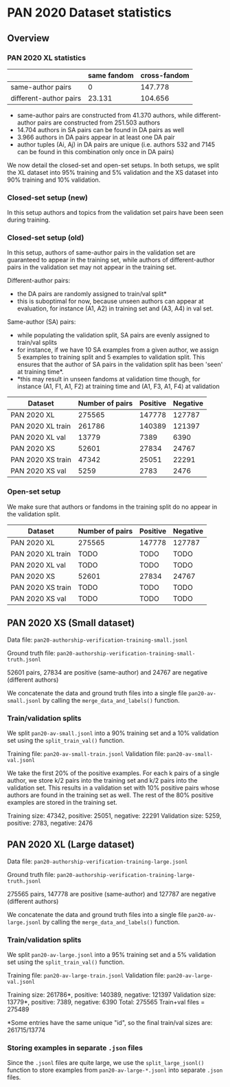 

# PAN 2020 Dataset statistics

## Overview

### PAN 2020 XL statistics
|  | same fandom | cross-fandom |
|--|-------------|--------------|
|same-author pairs| 0 | 147.778 |
|different-author pairs| 23.131 | 104.656 |

 - same-author pairs are constructed from 41.370 authors, while different-author pairs are constructed from 251.503 authors
 - 14.704 authors in SA pairs can be found in DA pairs as well
 - 3.966 authors in DA pairs appear in at least one DA pair
 - author tuples (Ai, Aj) in DA pairs are unique (i.e. authors 532 and 7145 can be found in this combination only once in DA pairs)


We now detail the closed-set and open-set setups. In both setups, we split the XL dataset into 95% training and 5% validation and the XS dataset into 90% training and 10% validation. 

### Closed-set setup (new)
In this setup authors and topics from the validation set pairs have been seen during training.

### Closed-set setup (old)
In this setup, authors of same-author pairs in the validation set are guaranteed to appear in the training set, while authors of different-author pairs in the validation set may not appear in the training set.

Different-author pairs:
 - the DA pairs are randomly assigned to train/val split*
 - this is suboptimal for now, because unseen authors can appear at evaluation, for instance (A1, A2) in training set and (A3, A4) in val set. 

 Same-author (SA) pairs:
 - while populating the validation split, SA pairs are evenly assigned to train/val splits
 - for instance, if we have 10 SA examples from a given author, we assign 5 examples to training split and 5 examples to validation split. This ensures that the author of SA pairs in the validation split has been 'seen' at training time*. 
 - *this may result in unseen fandoms at validation time though, for instance (A1, F1, A1, F2) at training time and (A1, F3, A1, F4) at validation 


| Dataset      | Number of pairs | Positive | Negative
| ----------- | ----------- | ---------| --------|
| PAN 2020 XL | 275565 | 147778 | 127787 |
| PAN 2020 XL train | 261786 | 140389 | 121397 |
| PAN 2020 XL val | 13779 | 7389 | 6390 |
| PAN 2020 XS | 52601 | 27834 | 24767 |
| PAN 2020 XS train | 47342 | 25051 | 22291 |
| PAN 2020 XS val | 5259 | 2783 | 2476 |
 
### Open-set setup
We make sure that authors or fandoms in the training split do no appear in the validation split.

| Dataset      | Number of pairs | Positive | Negative
| ----------- | ----------- | ---------| --------|
| PAN 2020 XL | 275565 | 147778 | 127787 |
| PAN 2020 XL train | TODO | TODO | TODO |
| PAN 2020 XL val | TODO | TODO | TODO |
| PAN 2020 XS | 52601 | 27834 | 24767 |
| PAN 2020 XS train | TODO | TODO | TODO |
| PAN 2020 XS val | TODO | TODO | TODO |



## PAN 2020 XS (Small dataset)
 Data file: ```pan20-authorship-verification-training-small.jsonl```

 Ground truth file: ```pan20-authorship-verification-training-small-truth.jsonl```

 52601 pairs, 27834 are positive (same-author) and 24767 are negative (different authors)

 We concatenate the data and ground truth files into a single file ```pan20-av-small.jsonl``` by calling the ```merge_data_and_labels()``` function.

### Train/validation splits
 We split ```pan20-av-small.jsonl``` into a 90% training set and a 10% validation set using the ```split_train_val()``` function.

 Training file: ```pan20-av-small-train.jsonl```
 Validation file: ```pan20-av-small-val.jsonl```

 We take the first 20% of the positive examples. For each k pairs of a single author, we store k/2 pairs into the training set and k/2 pairs into the validation set. This results in a validation set with 10% positive pairs whose authors are found in the training set as well. The rest of the 80% positive examples are stored in the training set.

Training size: 47342, positive: 25051, negative: 22291
Validation size: 5259, positive: 2783, negative: 2476

## PAN 2020 XL (Large dataset)
 Data file: ```pan20-authorship-verification-training-large.jsonl```

 Ground truth file: ```pan20-authorship-verification-training-large-truth.jsonl```

  275565 pairs, 147778 are positive (same-author) and 127787 are negative (different authors)

  We concatenate the data and ground truth files into a single file ```pan20-av-large.jsonl``` by calling the ```merge_data_and_labels()``` function.

  ### Train/validation splits
 We split ```pan20-av-large.jsonl``` into a 95% training set and a 5% validation set using the ```split_train_val()``` function.

 Training file: ```pan20-av-large-train.jsonl```
 Validation file: ```pan20-av-large-val.jsonl```

Training size: 261786*, positive: 140389, negative: 121397
Validation size: 13779*, positive: 7389, negative: 6390
Total: 275565
Train+val files = 275489

*Some entries have the same unique "id", so the final train/val sizes are: 261715/13774

### Storing examples in separate ```.json``` files
 Since the ```.jsonl``` files are quite large, we use the ```split_large_jsonl()``` function to store examples from ```pan20-av-large-*.jsonl``` into separate ```.json``` files.